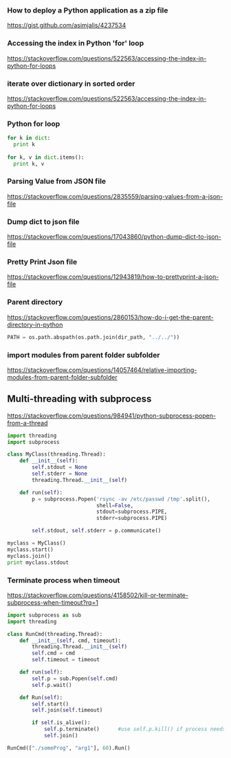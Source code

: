 


### How to deploy a Python application as a zip file

https://gist.github.com/asimjalis/4237534


### Accessing the index in Python 'for' loop
https://stackoverflow.com/questions/522563/accessing-the-index-in-python-for-loops


### iterate over dictionary in sorted order
https://stackoverflow.com/questions/522563/accessing-the-index-in-python-for-loops


### Python for loop
```python
for k in dict:
  print k
  
for k, v in dict.items():
  print k, v
```

### Parsing Value from JSON file
https://stackoverflow.com/questions/2835559/parsing-values-from-a-json-file

### Dump dict to json file
https://stackoverflow.com/questions/17043860/python-dump-dict-to-json-file


### Pretty Print Json file
https://stackoverflow.com/questions/12943819/how-to-prettyprint-a-json-file

### Parent directory
https://stackoverflow.com/questions/2860153/how-do-i-get-the-parent-directory-in-python
```Python
PATH = os.path.abspath(os.path.join(dir_path, "../../"))
```

### import modules from parent folder subfolder
https://stackoverflow.com/questions/14057464/relative-importing-modules-from-parent-folder-subfolder

## Multi-threading with subprocess
https://stackoverflow.com/questions/984941/python-subprocess-popen-from-a-thread
```python
import threading
import subprocess

class MyClass(threading.Thread):
    def __init__(self):
        self.stdout = None
        self.stderr = None
        threading.Thread.__init__(self)

    def run(self):
        p = subprocess.Popen('rsync -av /etc/passwd /tmp'.split(),
                             shell=False,
                             stdout=subprocess.PIPE,
                             stderr=subprocess.PIPE)

        self.stdout, self.stderr = p.communicate()

myclass = MyClass()
myclass.start()
myclass.join()
print myclass.stdout
```

### Terminate process when timeout
https://stackoverflow.com/questions/4158502/kill-or-terminate-subprocess-when-timeout?rq=1
```python
import subprocess as sub
import threading

class RunCmd(threading.Thread):
    def __init__(self, cmd, timeout):
        threading.Thread.__init__(self)
        self.cmd = cmd
        self.timeout = timeout

    def run(self):
        self.p = sub.Popen(self.cmd)
        self.p.wait()

    def Run(self):
        self.start()
        self.join(self.timeout)

        if self.is_alive():
            self.p.terminate()      #use self.p.kill() if process needs a kill -9
            self.join()

RunCmd(["./someProg", "arg1"], 60).Run()
```
